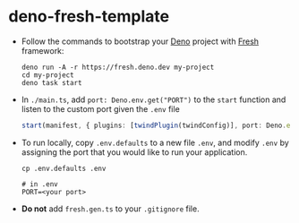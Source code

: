 # deno-fresh-template

- Follow the commands to bootstrap your [Deno](https://deno.land/) project with [Fresh](https://fresh.deno.dev/) framework:

    ``` shell
    deno run -A -r https://fresh.deno.dev my-project
    cd my-project
    deno task start
    ```

- In `./main.ts`, add `port: Deno.env.get("PORT")` to the `start` function and listen to the custom port given the `.env` file

    ```typescript
    start(manifest, { plugins: [twindPlugin(twindConfig)], port: Deno.env.get("PORT")}, );
    ```

- To run locally, copy `.env.defaults` to a new file `.env`, and modify `.env` by assigning the port that you would like to run your application.

    ```shell
    cp .env.defaults .env
    ```

    ```shell
    # in .env
    PORT=<your port>
    ```

- **Do not** add `fresh.gen.ts` to your `.gitignore` file.
